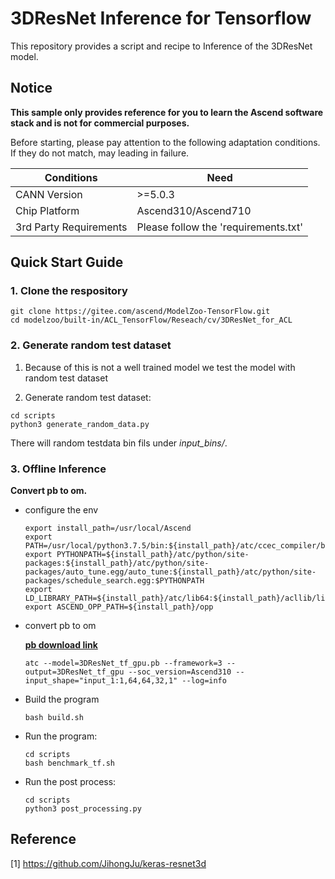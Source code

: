 

# 3DResNet Inference for Tensorflow 

This repository provides a script and recipe to Inference of the 3DResNet model.

## Notice
**This sample only provides reference for you to learn the Ascend software stack and is not for commercial purposes.**

Before starting, please pay attention to the following adaptation conditions. If they do not match, may leading in failure.

| Conditions | Need |
| --- | --- |
| CANN Version | >=5.0.3 |
| Chip Platform| Ascend310/Ascend710 |
| 3rd Party Requirements| Please follow the 'requirements.txt' |

## Quick Start Guide

### 1. Clone the respository

```shell
git clone https://gitee.com/ascend/ModelZoo-TensorFlow.git
cd modelzoo/built-in/ACL_TensorFlow/Reseach/cv/3DResNet_for_ACL
```

### 2. Generate random test dataset

1. Because of this is not a well trained model we test the model with random test dataset

2. Generate random test dataset:
```
cd scripts
python3 generate_random_data.py
```
There will random testdata bin fils under *input_bins/*.

### 3. Offline Inference

**Convert pb to om.**

- configure the env

  ```
  export install_path=/usr/local/Ascend
  export PATH=/usr/local/python3.7.5/bin:${install_path}/atc/ccec_compiler/bin:${install_path}/atc/bin:$PATH
  export PYTHONPATH=${install_path}/atc/python/site-packages:${install_path}/atc/python/site-packages/auto_tune.egg/auto_tune:${install_path}/atc/python/site-packages/schedule_search.egg:$PYTHONPATH
  export LD_LIBRARY_PATH=${install_path}/atc/lib64:${install_path}/acllib/lib64:$LD_LIBRARY_PATH
  export ASCEND_OPP_PATH=${install_path}/opp
  ```

- convert pb to om

  [**pb download link**](https://modelzoo-train-atc.obs.cn-north-4.myhuaweicloud.com/003_Atc_Models/modelzoo/Research/cv/3DResNet_for_ACL.zip)

  ```
  atc --model=3DResNet_tf_gpu.pb --framework=3 --output=3DResNet_tf_gpu --soc_version=Ascend310 --input_shape="input_1:1,64,64,32,1" --log=info

  ```

- Build the program

  ```
  bash build.sh
  ```

- Run the program:

  ```
  cd scripts
  bash benchmark_tf.sh
  ```
  
- Run the post process:

  ```
  cd scripts
  python3 post_processing.py
  ```
  

## Reference
[1] https://github.com/JihongJu/keras-resnet3d
